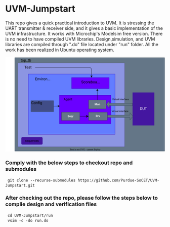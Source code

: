 # UVM-Jumpstart
 This repo gives a quick practical introduction to UVM. It is stressing the UART transmitter & receiver side, and it gives a basic implementation of the UVM infrastructure. It works with Microchip's Modelsim free version. There is no need to have compiled UVM libraries. Design,simulation, and UVM libraries are compiled through ".do" file located under "run" folder. All the work has been realized in Ubuntu operating system.

![image info](./docs/uvm.svg)

### Comply with the below steps to checkout repo and submodules

```
 git clone --recurse-submodules https://github.com/Purdue-SoCET/UVM-Jumpstart.git
```
### After checking out the repo, please follow the steps below to complie design and verification files

```
 cd UVM-Jumpstart/run
 vsim -c -do run.do
```
